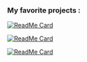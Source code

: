 ### My favorite projects :

<!--
**Procuste34/Procuste34** is a ✨ _special_ ✨ repository because its `README.md` (this file) appears on your GitHub profile.

Here are some ideas to get you started:

- 🔭 I’m currently working on ...
- 🌱 I’m currently learning ...
- 👯 I’m looking to collaborate on ...
- 🤔 I’m looking for help with ...
- 💬 Ask me about ...
- 📫 How to reach me: ...
- 😄 Pronouns: ...
- ⚡ Fun fact: ...
-->

[![ReadMe Card](https://github-readme-stats.vercel.app/api/pin/?username=alxndrTL&repo=mamba.py)](https://github.com/alxndrTL/mamba.py)

[![ReadMe Card](https://github-readme-stats.vercel.app/api/pin/?username=alxndrTL&repo=othello-mamba)](https://github.com/alxndrTL/othello_mamba)

[![ReadMe Card](https://github-readme-stats.vercel.app/api/pin/?username=alxndrTL&repo=ARC_LLMs)](https://github.com/alxndrTL/ARC_LLMs)
